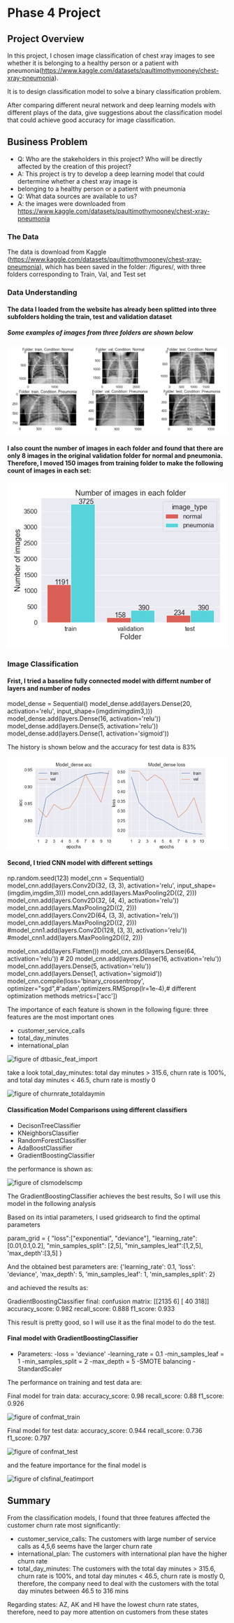 # Phase 4 Project


## Project Overview

In this project, I chosen image classification of chest xray images to see whether it is belonging to a healthy person or a patient with pneumonia(https://www.kaggle.com/datasets/paultimothymooney/chest-xray-pneumonia). 

It is to design classification model to solve a binary classification problem. 

After comparing different neural network and deep learning models with different plays of the data, give suggestions about the classification model that could achieve good accuracy for image classification. 

## Business Problem

* Q: Who are the stakeholders in this project? Who will be directly affected by the creation of this project?
* A: This project is try to develop a deep learning model that could dertermine whether a chest xray image is
*    belonging to a healthy person or a patient with pneumonia
* Q: What data sources are available to us?
* A: the images were downloaded from https://www.kaggle.com/datasets/paultimothymooney/chest-xray-pneumonia


### The Data

The data is download from Kaggle (https://www.kaggle.com/datasets/paultimothymooney/chest-xray-pneumonia), which has been saved in the folder: /figures/, with three folders corresponding to Train, Val, and Test set


### Data Understanding

#### The data I loaded from the website has already been splitted into three subfolders holding the train, test and validation dataset

#####  Some examples of images from three folders are shown below

![figure of xchestimage](figures/xchestimage.png)

#### I also count the number of images in each folder and found that there are only 8 images in the original validation folder for normal and pneumonia. Therefore, I moved 150 images from training folder to make the following count of images in each set:

![figure of numimagesfinal](figures/numimagesfinal.png)


### Image Classification

#### Frist, I tried a baseline fully connected model with differnt number of layers and number of nodes

model_dense = Sequential()
model_dense.add(layers.Dense(20, activation='relu', input_shape=(imgdim*imgdim*3,))) 
model_dense.add(layers.Dense(16, activation='relu'))
model_dense.add(layers.Dense(5, activation='relu'))
model_dense.add(layers.Dense(1, activation='sigmoid'))

The history is shown below and the accuracy for test data is 83%

![figure of model_dense_hist](figures/model_dense_hist.png)


#### Second, I tried CNN model with different settings

np.random.seed(123)
model_cnn = Sequential()
model_cnn.add(layers.Conv2D(32, (3, 3), activation='relu', 
                             input_shape=(imgdim,imgdim,3)))
model_cnn.add(layers.MaxPooling2D((2, 2)))
model_cnn.add(layers.Conv2D(32, (4, 4), activation='relu')) 
model_cnn.add(layers.MaxPooling2D((2, 2)))
model_cnn.add(layers.Conv2D(64, (3, 3), activation='relu'))
model_cnn.add(layers.MaxPooling2D((2, 2)))
#model_cnn1.add(layers.Conv2D(128, (3, 3), activation='relu'))
#model_cnn1.add(layers.MaxPooling2D((2, 2)))

model_cnn.add(layers.Flatten())
model_cnn.add(layers.Dense(64, activation='relu')) # 20
model_cnn.add(layers.Dense(16, activation='relu'))
model_cnn.add(layers.Dense(5, activation='relu'))
model_cnn.add(layers.Dense(1, activation='sigmoid'))
model_cnn.compile(loss='binary_crossentropy',
              optimizer="sgd",#'adam',optimizers.RMSprop(lr=1e-4),# different optimization methods
              metrics=['acc'])
      
The importance of each feature is shown in the following figure: three features are the most important ones
- customer_service_calls
- total_day_minutes
- international_plan

![figure of dtbasic_feat_import](figures/dtbasic_feat_import.png)

take a look total_day_minutes: total day minutes > 315.6, churn rate is 100%, and total day minutes < 46.5, churn rate is mostly 0

![figure of churnrate_totaldaymin](figures/churnrate_totaldaymin.png)


#### Classification Model Comparisons using different classifiers
- DecisonTreeClassifier
- KNeighborsClassifier
- RandomForestClassifier
- AdaBoostClassifier
- GradientBoostingClassifier

the performance is shown as:

![figure of clsmodelscmp](figures/clsmodelscmp.PNG)

The GradientBoostingClassifier achieves the best results, So I will use this model in the following analysis

Based on its intial parameters, I used gridsearch to find the optimal parameters

param_grid = {
    "loss":["exponential", "deviance"],
    "learning_rate": [0.01,0.1,0.2],
    "min_samples_split": [2,5],
    "min_samples_leaf":[1,2,5],
    'max_depth':[3,5]
    }
    
And the obtained best parameters are:
{'learning_rate': 0.1, 'loss': 'deviance', 'max_depth': 5, 'min_samples_leaf': 1, 'min_samples_split': 2} 

and achieved the results as:

GradientBoostingClassifier final:
confusion matrix: 
 [[2135    6]
 [  40  318]]
accuracy_score:  0.982
recall_score:  0.888
f1_score:  0.933


This result is pretty good, so I will use it as the final model to do the test.

#### Final model with GradientBoostingClassifier

- Parameters:
-loss = 'deviance'
-learning_rate = 0.1
-min_samples_leaf = 1
-min_samples_split = 2
-max_depth = 5
-SMOTE balancing
-StandardScaler

The performance on training and test data are:

Final model for train data:
accuracy_score:  0.98
recall_score:  0.88
f1_score:  0.926

![figure of confmat_train](figures/clffinal_confmattrain.png)

Final model for test data:
accuracy_score:  0.944
recall_score:  0.736
f1_score:  0.797

![figure of confmat_test](figures/clffinal_confmattest.png)

and the feature importance for the final model is

![figure of clsfinal_featimport](figures/clffinal_feat_import.png)


## Summary

From the classification models, I found that three features affected the customer churn rate most significantly:
- customer_service_calls: The customers with large number of service calls as 4,5,6 seems have the larger churn rate
- international_plan: The customers with international plan have the higher churn rate
- total_day_minutes: The customers with the total day minutes > 315.6, churn rate is 100%, and total day minutes < 46.5, churn rate is mostly 0, therefore, the company need to deal with the customers with the total day minutes     between 46.5 to 316 mins

Regarding states: AZ, AK and HI have the lowest churn rate states, therefore, need to pay more attention on customers from these states